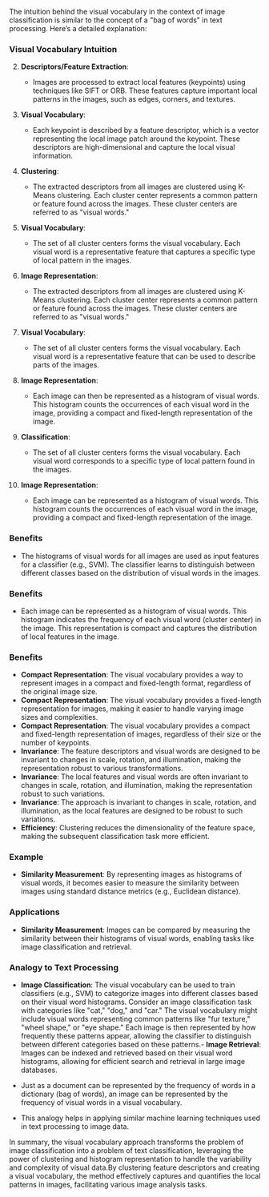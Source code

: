The intuition behind the visual vocabulary in the context of image classification is similar to the concept of a "bag of words" in text processing. Here’s a detailed explanation:
### Visual Vocabulary Intuition


2. **Descriptors/Feature Extraction**:
   - Images are processed to extract local features (keypoints) using techniques like SIFT or ORB. These features capture important local patterns in the images, such as edges, corners, and textures.

3. **Visual Vocabulary**:
   - Each keypoint is described by a feature descriptor, which is a vector representing the local image patch around the keypoint. These descriptors are high-dimensional and capture the local visual information.

3. **Clustering**:
   - The extracted descriptors from all images are clustered using K-Means clustering. Each cluster center represents a common pattern or feature found across the images. These cluster centers are referred to as "visual words."

4. **Visual Vocabulary**:
   - The set of all cluster centers forms the visual vocabulary. Each visual word is a representative feature that captures a specific type of local pattern in the images.

4. **Image Representation**:
   - The extracted descriptors from all images are clustered using K-Means clustering. Each cluster center represents a common pattern or feature found across the images. These cluster centers are referred to as "visual words."

4. **Visual Vocabulary**:
   - The set of all cluster centers forms the visual vocabulary. Each visual word is a representative feature that can be used to describe parts of the images.

5. **Image Representation**:
   - Each image can then be represented as a histogram of visual words. This histogram counts the occurrences of each visual word in the image, providing a compact and fixed-length representation of the image.

5. **Classification**:
   - The set of all cluster centers forms the visual vocabulary. Each visual word corresponds to a specific type of local pattern found in the images.

5. **Image Representation**:
   - Each image can be represented as a histogram of visual words. This histogram counts the occurrences of each visual word in the image, providing a compact and fixed-length representation of the image.

### Benefits

   - The histograms of visual words for all images are used as input features for a classifier (e.g., SVM). The classifier learns to distinguish between different classes based on the distribution of visual words in the images.

### Benefits

   - Each image can be represented as a histogram of visual words. This histogram indicates the frequency of each visual word (cluster center) in the image. This representation is compact and captures the distribution of local features in the image.

### Benefits

- **Compact Representation**: The visual vocabulary provides a way to represent images in a compact and fixed-length format, regardless of the original image size.
- **Compact Representation**: The visual vocabulary provides a fixed-length representation for images, making it easier to handle varying image sizes and complexities.
- **Compact Representation**: The visual vocabulary provides a compact and fixed-length representation of images, regardless of their size or the number of keypoints.
- **Invariance**: The feature descriptors and visual words are designed to be invariant to changes in scale, rotation, and illumination, making the representation robust to various transformations.
- **Invariance**: The local features and visual words are often invariant to changes in scale, rotation, and illumination, making the representation robust to such variations.
- **Invariance**: The approach is invariant to changes in scale, rotation, and illumination, as the local features are designed to be robust to such variations.
- **Efficiency**: Clustering reduces the dimensionality of the feature space, making the subsequent classification task more efficient.

### Example

- **Similarity Measurement**: By representing images as histograms of visual words, it becomes easier to measure the similarity between images using standard distance metrics (e.g., Euclidean distance).

### Applications

- **Similarity Measurement**: Images can be compared by measuring the similarity between their histograms of visual words, enabling tasks like image classification and retrieval.

### Analogy to Text Processing

- **Image Classification**: The visual vocabulary can be used to train classifiers (e.g., SVM) to categorize images into different classes based on their visual word histograms.
Consider an image classification task with categories like "cat," "dog," and "car." The visual vocabulary might include visual words representing common patterns like "fur texture," "wheel shape," or "eye shape." Each image is then represented by how frequently these patterns appear, allowing the classifier to distinguish between different categories based on these patterns.- **Image Retrieval**: Images can be indexed and retrieved based on their visual word histograms, allowing for efficient search and retrieval in large image databases.

- Just as a document can be represented by the frequency of words in a dictionary (bag of words), an image can be represented by the frequency of visual words in a visual vocabulary.
- This analogy helps in applying similar machine learning techniques used in text processing to image data.

In summary, the visual vocabulary approach transforms the problem of image classification into a problem of text classification, leveraging the power of clustering and histogram representation to handle the variability and complexity of visual data.By clustering feature descriptors and creating a visual vocabulary, the method effectively captures and quantifies the local patterns in images, facilitating various image analysis tasks.